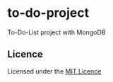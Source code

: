 # to-do-project

To-Do-List project with MongoDB

## Licence

Licensed under the [MIT Licence](LICENSE)
